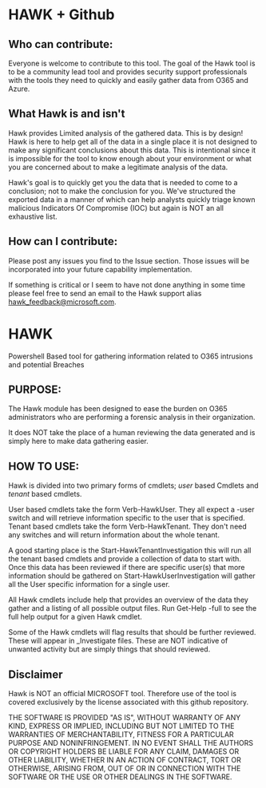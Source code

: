 # HAWK + Github

## Who can contribute:
Everyone is welcome to contribute to this tool.  The goal of the Hawk tool is to be a community lead tool and provides
security support professionals with the tools they need to quickly and easily gather data from O365 and Azure.

## What Hawk is and isn't
Hawk provides Limited analysis of the gathered data.  This is by design!
Hawk is here to help get all of the data in a single place it is not designed to make any significant
conclusions about this data. This is intentional since it is impossible for the tool to know enough about
your environment or what you are concerned about to make a legitimate analysis of the data.

Hawk's goal is to quickly get you the data that is needed to come to a conclusion; not to make the conclusion for you.
We've structured the exported data in a manner of which can help analysts quickly triage known malicious Indicators Of Compromise (IOC) but again
is NOT an all exhaustive list.
## How can I contribute:
Please post any issues you find to the Issue section. Those issues will be incorporated into your future capability implementation.

If something is critical or I seem to have not done anything in some time please feel free to send an email to the
Hawk support alias hawk_feedback@microsoft.com.

# HAWK
Powershell Based tool for gathering information related to O365 intrusions and potential Breaches

## PURPOSE:
The Hawk module has been designed to ease the burden on O365 administrators who are performing
a forensic analysis in their organization.

It does NOT take the place of a human reviewing the data generated and is simply here to make
data gathering easier.

## HOW TO USE:
Hawk is divided into two primary forms of cmdlets; *user* based Cmdlets and *tenant* based cmdlets.

User based cmdlets take the form Verb-HawkUser<action>.  They all expect a -user switch and
will retrieve information specific to the user that is specified.  Tenant based cmdlets take
the form Verb-HawkTenant<Action>.  They don't need any switches and will return information
about the whole tenant.

A good starting place is the Start-HawkTenantInvestigation this will run all the tenant based
cmdlets and provide a collection of data to start with.  Once this data has been reviewed
if there are specific user(s) that more information should be gathered on
Start-HawkUserInvestigation will gather all the User specific information for a single user.

All Hawk cmdlets include help that provides an overview of the data they gather and a listing
of all possible output files.  Run Get-Help <cmdlet> -full to see the full help output for a
given Hawk cmdlet.

Some of the Hawk cmdlets will flag results that should be further reviewed.  These will appear
in _Investigate files.  These are NOT indicative of unwanted activity but are simply things
that should reviewed.

## Disclaimer
Hawk is NOT an official MICROSOFT tool.  Therefore use of the tool is covered exclusively by the license associated with this github repository.

THE SOFTWARE IS PROVIDED "AS IS", WITHOUT WARRANTY OF ANY KIND, EXPRESS OR
IMPLIED, INCLUDING BUT NOT LIMITED TO THE WARRANTIES OF MERCHANTABILITY,
FITNESS FOR A PARTICULAR PURPOSE AND NONINFRINGEMENT. IN NO EVENT SHALL THE
AUTHORS OR COPYRIGHT HOLDERS BE LIABLE FOR ANY CLAIM, DAMAGES OR OTHER
LIABILITY, WHETHER IN AN ACTION OF CONTRACT, TORT OR OTHERWISE, ARISING FROM,
OUT OF OR IN CONNECTION WITH THE SOFTWARE OR THE USE OR OTHER DEALINGS IN THE
SOFTWARE.